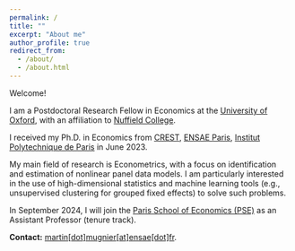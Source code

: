 ```yaml
---
permalink: /
title: ""
excerpt: "About me"
author_profile: true
redirect_from: 
  - /about/
  - /about.html
---
```


Welcome!

I am a Postdoctoral Research Fellow in Economics at the [University of Oxford](https://www.ox.ac.uk/), with an affiliation to [Nuffield College](https://www.nuffield.ox.ac.uk/).

I received my Ph.D. in Economics from [CREST](http://crest.science/), [ENSAE Paris](https://www.ensae.fr/), [Institut Polytechnique de Paris](https://www.ip-paris.fr/) in June 2023.

My main field of research is Econometrics, with a focus on identification and estimation of nonlinear panel data models. I am particularly interested in the use of high-dimensional statistics and machine learning tools (e.g., unsupervised clustering for grouped fixed effects) to solve such problems. 

In September 2024, I will join the <a href="https://www.parisschoolofeconomics.eu/en/about/">Paris School of Economics (PSE)</a> as an Assistant Professor (tenure track).

**Contact:** [martin[dot]mugnier[at]ensae[dot]fr](mailto:martin.mugnier@ensae.fr).
